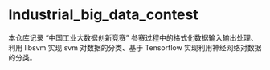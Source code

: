 # Industrial_big_data_contest

本仓库记录 “中国工业大数据创新竞赛” 参赛过程中的格式化数据输入输出处理、利用 libsvm 实现 svm 对数据的分类、基于 Tensorflow 实现利用神经网络对数据的分类。
